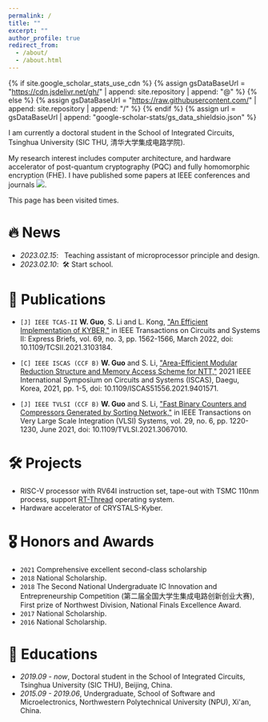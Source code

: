 ```yaml
---
permalink: /
title: ""
excerpt: ""
author_profile: true
redirect_from: 
  - /about/
  - /about.html
---
```


{% if site.google_scholar_stats_use_cdn %}
{% assign gsDataBaseUrl = "https://cdn.jsdelivr.net/gh/" | append: site.repository | append: "@" %}
{% else %}
{% assign gsDataBaseUrl = "https://raw.githubusercontent.com/" | append: site.repository | append: "/" %}
{% endif %}
{% assign url = gsDataBaseUrl | append: "google-scholar-stats/gs_data_shieldsio.json" %}

<span class='anchor' id='about-me'></span>

I am currently a doctoral student in the School of Integrated Circuits, Tsinghua University (SIC THU, 清华大学集成电路学院).

My research interest includes computer architecture, and hardware accelerator of post-quantum cryptography (PQC) and fully homomorphic encryption (FHE). I have published some papers at IEEE conferences and journals <a href='https://scholar.google.com/citations?user=CryOyUsAAAAJ'><img src="https://img.shields.io/endpoint?url={{ url | url_encode }}&logo=Google%20Scholar&labelColor=f6f6f6&color=9cf&style=flat&label=citations"></a>.
<!-- with total <a href='https://scholar.google.com/citations?user=CryOyUsAAAAJ'>google scholar citations <strong><span id='total_cit'>260000+</span></strong></a> (You can also use google scholar badge <a href='https://scholar.google.com/citations?user=CryOyUsAAAAJ'><img src="https://img.shields.io/endpoint?url={{ url | url_encode }}&logo=Google%20Scholar&labelColor=f6f6f6&color=9cf&style=flat&label=citations"></a>). -->


<script async src="//busuanzi.ibruce.info/busuanzi/2.3/busuanzi.pure.mini.js"></script>
<span id="busuanzi_container_site_pv">This page has been visited <span id="busuanzi_value_site_pv"></span> times.</span>


<span class='anchor' id='-news'></span>

# 🔥 News
<!-- - *2023.02.10*: &nbsp;🎉🎉 Start school.  -->
- *2023.02.15*: &nbsp; Teaching assistant of microprocessor principle and design.
- *2023.02.10*: &nbsp;🛠️ Start school.


<span class='anchor' id='-publications'></span>

# 📝 Publications 


<!-- <div class='paper-box'><div class='paper-box-image'><div><div class="badge">CVPR 2016</div><img src='images/500x300.png' alt="sym" width="100%"></div></div>
<div class='paper-box-text' markdown="1">

[Deep Residual Learning for Image Recognition](https://openaccess.thecvf.com/content_cvpr_2016/papers/He_Deep_Residual_Learning_CVPR_2016_paper.pdf)

**Kaiming He**, Xiangyu Zhang, Shaoqing Ren, Jian Sun

[**Project**](https://scholar.google.com/citations?view_op=view_citation&hl=zh-CN&user=DhtAFkwAAAAJ&citation_for_view=DhtAFkwAAAAJ:ALROH1vI_8AC) <strong><span class='show_paper_citations' data='CryOyUsAAAAJ:d1gkVwhDpl0C'></span></strong>
- Lorem ipsum dolor sit amet, consectetur adipiscing elit. Vivamus ornare aliquet ipsum, ac tempus justo dapibus sit amet. 
</div>
</div> -->


<!-- ## 1. Hardware accelerator of post-quantum cryptography (PQC) -->

- `[J] IEEE TCAS-II` **W. Guo**, S. Li and L. Kong, ["An Efficient Implementation of KYBER,"](https://ieeexplore.ieee.org/document/9509281) in IEEE Transactions on Circuits and Systems II: Express Briefs, vol. 69, no. 3, pp. 1562-1566, March 2022, doi: 10.1109/TCSII.2021.3103184. 
  
- `[C] IEEE ISCAS (CCF B)` **W. Guo** and S. Li, ["Area-Efficient Modular Reduction Structure and Memory Access Scheme for NTT,"](https://ieeexplore.ieee.org/document/9401571) 2021 IEEE International Symposium on Circuits and Systems (ISCAS), Daegu, Korea, 2021, pp. 1-5, doi: 10.1109/ISCAS51556.2021.9401571.

<!-- ## 2. Basic circuit components -->

- `[J] IEEE TVLSI (CCF B)` **W. Guo** and S. Li, ["Fast Binary Counters and Compressors Generated by Sorting Network,"](https://ieeexplore.ieee.org/document/9388166) in IEEE Transactions on Very Large Scale Integration (VLSI) Systems, vol. 29, no. 6, pp. 1220-1230, June 2021, doi: 10.1109/TVLSI.2021.3067010.


<span class='anchor' id='-projects'></span>

# 🛠️ Projects
- RISC-V processor with RV64I instruction set, tape-out with TSMC 110nm process, support [RT-Thread](https://github.com/RT-Thread/rt-thread) operating system.
- Hardware accelerator of CRYSTALS-Kyber.

<span class='anchor' id='-honors-and-awards'></span>

# 🎖 Honors and Awards
- `2021` Comprehensive excellent second-class scholarship
- `2018` National Scholarship. 
- `2018` The Second National Undergraduate IC Innovation and Entrepreneurship Competition (第二届全国大学生集成电路创新创业大赛), First prize of Northwest Division, National Finals Excellence Award.
- `2017` National Scholarship. 
- `2016` National Scholarship. 


<span class='anchor' id='-educations'></span>

# 📖 Educations
- *2019.09 - now*, Doctoral student in the School of Integrated Circuits, Tsinghua University (SIC THU), Beijing, China. 
- *2015.09 - 2019.06*, Undergraduate, School of Software and Microelectronics, Northwestern Polytechnical University (NPU), Xi'an, China.

<!-- # 💬 Invited Talks -->
<!-- - *2021.06*, Lorem ipsum dolor sit amet, consectetur adipiscing elit. Vivamus ornare aliquet ipsum, ac tempus justo dapibus sit amet.  -->
<!-- - *2021.03*, Lorem ipsum dolor sit amet, consectetur adipiscing elit. Vivamus ornare aliquet ipsum, ac tempus justo dapibus sit amet.  \| [\[video\]](https://github.com/) -->

<!-- # 💻 Internships -->
<!-- - *2019.05 - 2020.02*, [Lorem](https://github.com/), China. -->
